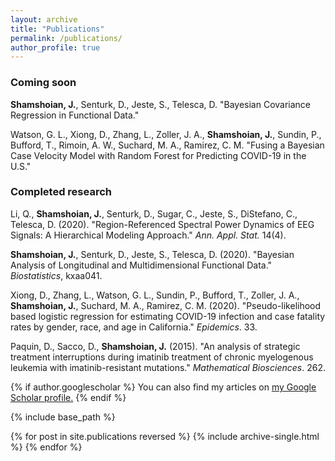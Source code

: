 ```yaml
---
layout: archive
title: "Publications"
permalink: /publications/
author_profile: true
---
```


### Coming soon
**Shamshoian, J.**, Senturk, D., Jeste, S., Telesca, D. "Bayesian Covariance Regression in Functional Data."

Watson, G. L., Xiong, D., Zhang, L., Zoller, J. A., **Shamshoian, J.**, Sundin, P., Bufford, T., Rimoin, A. W., Suchard, M. A., Ramirez, C. M. "Fusing a Bayesian Case Velocity Model with Random Forest for Predicting COVID-19 in the U.S."

### Completed research
Li, Q., **Shamshoian, J.**, Senturk, D., Sugar, C., Jeste, S., DiStefano, C., Telesca, D. (2020). "Region-Referenced Spectral Power Dynamics of EEG Signals: A Hierarchical Modeling Approach." *Ann. Appl. Stat.* 14(4).

**Shamshoian, J.**, Senturk, D., Jeste, S., Telesca, D. (2020). "Bayesian Analysis of Longitudinal and Multidimensional Functional Data." *Biostatistics*, kxaa041.

Xiong, D., Zhang, L., Watson, G. L., Sundin, P., Bufford, T., Zoller, J. A., **Shamshoian, J.**, Suchard, M. A., Ramirez, C. M. (2020). "Pseudo-likelihood based logistic regression for estimating COVID-19 infection and case fatality rates by gender, race, and age in California." *Epidemics*. 33.

Paquin, D., Sacco, D., **Shamshoian, J.** (2015). "An analysis of strategic treatment interruptions during imatinib treatment of chronic myelogenous leukemia with imatinib-resistant mutations." *Mathematical Biosciences*. 262.

{% if author.googlescholar %}
  You can also find my articles on <u><a href="{{author.googlescholar}}">my Google Scholar profile</a>.</u>
{% endif %}

{% include base_path %}

{% for post in site.publications reversed %}
  {% include archive-single.html %}
{% endfor %}
